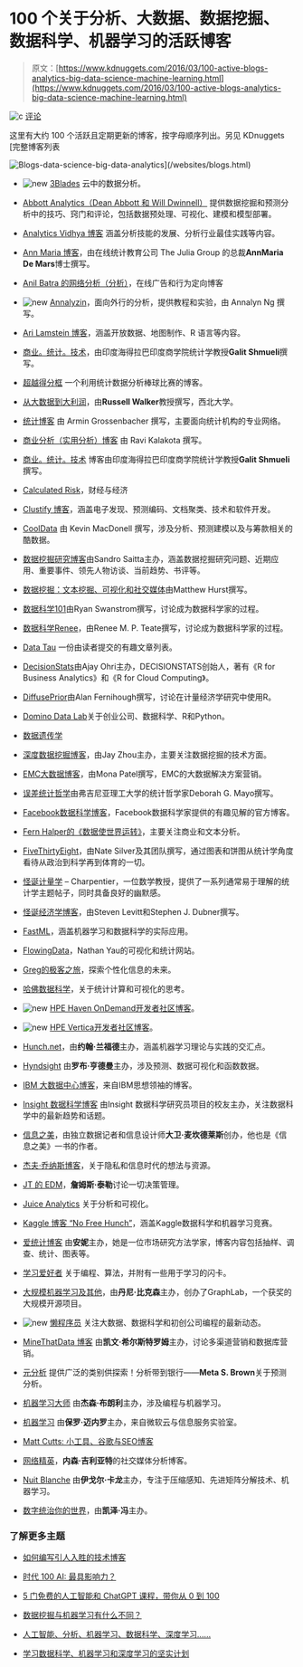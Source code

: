 # 100 个关于分析、大数据、数据挖掘、数据科学、机器学习的活跃博客

> 原文：[https://www.kdnuggets.com/2016/03/100-active-blogs-analytics-big-data-science-machine-learning.html](https://www.kdnuggets.com/2016/03/100-active-blogs-analytics-big-data-science-machine-learning.html)

![c](../Images/3d9c022da2d331bb56691a9617b91b90.png) [评论](/2016/03/best-blogs-analytics-big-data-science-machine-learning-revised.html/2#comments)

这里有大约 100 个活跃且定期更新的博客，按字母顺序列出。另见 KDnuggets [完整博客列表

![Blogs-data-science-big-data-analytics](../Images/b3abdb85f5be6c9e054b26cb441986a2.png)](/websites/blogs.html)

+   ![new](../Images/0a3ee464311a60a6bfa057b91b75a749.png) [3Blades](http://www.3blades.io/blog/) 云中的数据分析。

+   [Abbott Analytics（Dean Abbott 和 Will Dwinnell）](https://abbottanalytics.blogspot.com/) 提供数据挖掘和预测分析中的技巧、窍门和评论，包括数据预处理、可视化、建模和模型部署。

+   [Analytics Vidhya 博客](http://www.analyticsvidhya.com/blog/) 涵盖分析技能的发展、分析行业最佳实践等内容。

+   [Ann Maria 博客](http://www.thejuliagroup.com/blog/)，由在线统计教育公司 The Julia Group 的总裁**AnnMaria De Mars**博士撰写。

+   [Anil Batra 的网络分析（分析）](https://webanalysis.blogspot.com/)，在线广告和行为定向博客

+   ![new](../Images/0a3ee464311a60a6bfa057b91b75a749.png) [Annalyzin](https://annalyzin.wordpress.com/)，面向外行的分析，提供教程和实验，由 Annalyn Ng 撰写。

+   [Ari Lamstein 博客](http://www.arilamstein.com/blog)，涵盖开放数据、地图制作、R 语言等内容。

+   [商业。统计。技术](http://www.bzst.com/)，由印度海得拉巴印度商学院统计学教授**Galit Shmueli**撰写。

+   [超越得分框](http://www.beyondtheboxscore.com/) 一个利用统计数据分析棒球比赛的博客。

+   [从大数据到大利润](https://datacreators.wordpress.com/)，由**Russell Walker**教授撰写，西北大学。

+   [统计博客](https://blogstats.wordpress.com/) 由 Armin Grossenbacher 撰写，主要面向统计机构的专业网络。

+   [商业分析（实用分析）博客](http://practicalanalytics.wordpress.com/) 由 Ravi Kalakota 撰写。

+   [商业。统计。技术](http://www.bzst.com/) 博客由印度海得拉巴印度商学院统计学教授**Galit Shmueli**撰写。

+   [Calculated Risk](http://www.calculatedriskblog.com/)，财经与经济

+   [Clustify 博客](http://blog.cluster-text.com/)，涵盖电子发现、预测编码、文档聚类、技术和软件开发。

+   [CoolData](http://cooldata.wordpress.com/) 由 Kevin MacDonell 撰写，涉及分析、预测建模以及与筹款相关的酷数据。

+   [数据挖掘研究博客](http://www.dataminingblog.com/)由Sandro Saitta主办，涵盖数据挖掘研究问题、近期应用、重要事件、领先人物访谈、当前趋势、书评等。

+   [数据挖掘：文本挖掘、可视化和社交媒体](http://datamining.typepad.com/data_mining/)由Matthew Hurst撰写。

+   [数据科学101](http://datascience101.wordpress.com/)由Ryan Swanstrom撰写，讨论成为数据科学家的过程。

+   [数据科学Renee](http://www.becomingadatascientist.com/)，由Renee M. P. Teate撰写，讨论成为数据科学家的过程。

+   [Data Tau](http://www.datatau.com/) 一份由读者提交的有趣文章列表。

+   [DecisionStats](http://www.decisionstats.com/)由Ajay Ohri主办，DECISIONSTATS创始人，著有《R for Business Analytics》和《R for Cloud Computing》。

+   [DiffusePrior](https://diffuseprior.wordpress.com/)由Alan Fernihough撰写，讨论在计量经济学研究中使用R。

+   [Domino Data Lab](http://blog.dominodatalab.com/)关于创业公司、数据科学、R和Python。

+   [数据遗传学](http://www.datagenetics.com/blog.html)

+   [深度数据挖掘博客](http://www.deep-data-mining.com/)，由Jay Zhou主办，主要关注数据挖掘的技术方面。

+   [EMC大数据博客](http://bigdatablog.emc.com/)，由Mona Patel撰写，EMC的大数据解决方案营销。

+   [误差统计哲学](http://errorstatistics.com/)由弗吉尼亚理工大学的统计哲学家Deborah G. Mayo撰写。

+   [Facebook数据科学博客](https://www.facebook.com/data?_rdr=p)，Facebook数据科学家提供的有趣见解的官方博客。

+   [Fern Halper的《数据使世界运转》](http://fbhalper.wordpress.com/)，主要关注商业和文本分析。

+   [FiveThirtyEight](https://fivethirtyeight.com/)，由Nate Silver及其团队撰写，通过图表和饼图从统计学角度看待从政治到科学再到体育的一切。

+   [怪诞计量学](http://freakonometrics.hypotheses.org/) – Charpentier，一位数学教授，提供了一系列通常易于理解的统计学主题帖子，同时具备良好的幽默感。

+   [怪诞经济学博客](http://www.freakonomics.com/blog/)，由Steven Levitt和Stephen J. Dubner撰写。

+   [FastML](http://fastml.com/)，涵盖机器学习和数据科学的实际应用。

+   [FlowingData](http://flowingdata.com/)，Nathan Yau的可视化和统计网站。

+   [Greg的极客之旅](https://glinden.blogspot.com/)，探索个性化信息的未来。

+   [哈佛数据科学](http://harvarddatascience.com/)，关于统计计算和可视化的思考。

+   ![new](../Images/0a3ee464311a60a6bfa057b91b75a749.png) [HPE Haven OnDemand开发者社区博客](https://community.havenondemand.com/t5/Blog/bg-p/blog_iod#)。

+   ![new](../Images/0a3ee464311a60a6bfa057b91b75a749.png) [HPE Vertica开发者社区博客](https://community.dev.hpe.com/t5/Vertica-Blog/bg-p/bigdata_blog_vertica#)。

+   [Hunch.net](http://hunch.net/)，由**约翰·兰福德**主办，涵盖机器学习理论与实践的交汇点。

+   [Hyndsight](http://robjhyndman.com/hyndsight/) 由**罗布·亨德曼**主办，涉及预测、数据可视化和函数数据。

+   [IBM 大数据中心博客](http://www.ibmbigdatahub.com/blog)，来自IBM思想领袖的博客。

+   [Insight 数据科学博客](http://www.insightdatascience.com/blog/) 由Insight 数据科学研究员项目的校友主办，关注数据科学中的最新趋势和话题。

+   [信息之美](http://www.informationisbeautiful.net/blog/)，由独立数据记者和信息设计师**大卫·麦坎德莱斯**创办，他也是《信息之美》一书的作者。

+   [杰夫·乔纳斯博客](http://jeffjonas.typepad.com/)，关于隐私和信息时代的想法与资源。

+   [JT 的 EDM](http://jtonedm.com/)，**詹姆斯·泰勒**讨论一切决策管理。

+   [Juice Analytics](http://www.juiceanalytics.com/writing/) 关于分析和可视化。

+   [Kaggle 博客 “No Free Hunch”](https://blog.kaggle.com/)，涵盖Kaggle数据科学和机器学习竞赛。

+   [爱统计博客](https://lovestats.wordpress.com/) 由**安妮**主办，她是一位市场研究方法学家，博客内容包括抽样、调查、统计、图表等。

+   [学习爱好者](http://learninglover.com/blog/) 关于编程、算法，并附有一些用于学习的闪卡。

+   [大规模机器学习及其他](https://bickson.blogspot.com/)，由**丹尼·比克森**主办，创办了GraphLab，一个获奖的大规模开源项目。

+   ![new](../Images/0a3ee464311a60a6bfa057b91b75a749.png) [懒程序员](http://lazyprogrammer.me/) 关注大数据、数据科学和初创公司编程的最新动态。

+   [MineThatData 博客](http://blog.minethatdata.com/) 由**凯文·希尔斯特罗姆**主办，讨论多渠道营销和数据库营销。

+   [元分析](http://www.metabrown.com/blog/) 提供广泛的类别供探索！分析带到银行——**Meta S. Brown**关于预测分析。

+   [机器学习大师](http://machinelearningmastery.com/blog/) 由**杰森·布朗利**主办，涉及编程与机器学习。

+   [机器学习](http://www.machinedlearnings.com/) 由**保罗·迈内罗**主办，来自微软云与信息服务实验室。

+   [Matt Cutts: 小工具、谷歌与SEO博客](http://www.mattcutts.com/blog/)

+   [网络精英](http://net-savvy.com/executive/)，**内森·吉利亚特**的社交媒体分析博客。

+   [Nuit Blanche](http://nuit-blanche.blogspot.in/) 由**伊戈尔·卡龙**主办，专注于压缩感知、先进矩阵分解技术、机器学习。

+   [数字统治你的世界](http://junkcharts.typepad.com/numbersruleyourworld/)，由**凯泽·冯**主办。

### 了解更多主题

+   [如何编写引人入胜的技术博客](https://www.kdnuggets.com/2022/04/write-engaging-technical-blogs.html)

+   [时代 100 AI: 最具影响力？](https://www.kdnuggets.com/time-100-ai-the-most-influential)

+   [5 门免费的人工智能和 ChatGPT 课程，带你从 0 到 100](https://www.kdnuggets.com/5-free-courses-on-ai-and-chatgpt-to-take-you-from-0-100)

+   [数据挖掘与机器学习有什么不同？](https://www.kdnuggets.com/2022/06/data-mining-different-machine-learning.html)

+   [人工智能、分析、机器学习、数据科学、深度学习……](https://www.kdnuggets.com/2021/12/developments-predictions-ai-machine-learning-data-science-research.html)

+   [学习数据科学、机器学习和深度学习的坚实计划](https://www.kdnuggets.com/2023/01/mwiti-solid-plan-learning-data-science-machine-learning-deep-learning.html)
